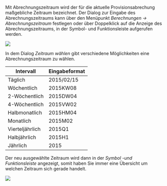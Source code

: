 Mit Abrechnungszeitraum wird der für die aktuelle Provisionsabrechung maßgebliche Zeitraum bezeichnet. Der Dialog zur Eingabe des Abrechnungszeitraums kann über den Menüpunkt *Berechnungen → Abrechnungszeitraum* festlegen oder über Doppelklick auf die Anzeige des Abrechnungszeitraums, in der Symbol- und Funktionsleiste aufgerufen werden. 

![](http://xpecto.github.io/docs/img/img_1431936837532.png)

In dem Dialog *Zeitraum wählen* gibt verschiedene Möglichkeiten eine Abrechnungszeitraum zu wählen.

|  Intervall          |    Eingabeformat     |  
| ------------- |:-------------| 
| Täglich     | 2015/02/15 | 
| Wöchentlich     |2015KW08 | 
| 2-Wöchentlich    | 2015DW04 | 
| 4-Wöchentlich     |2015VW02 | 
| Halbmonatlich    | 2015HM04 | 
| Monatlich     |2015M02 | 
| Vierteljährlich    | 2015Q1 | 
| Halbjährlich     |2015H1 | 
| Jährlich    |2015| 

Der neu ausgewählte Zeitraum wird dann in der *Symbol -und Funktionsleiste* angezeigt, somit haben Sie immer eine Übersicht um welchen Zeitraum sich gerade handelt.

![](http://xpecto.github.io/docs/img/img_1440598940441.png)